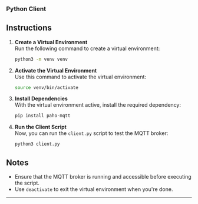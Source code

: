 ### Python Client

## Instructions

1. **Create a Virtual Environment**  
   Run the following command to create a virtual environment:
   ```bash
   python3 -m venv venv

2. **Activate the Virtual Environment**  
   Use this command to activate the virtual environment:
   ```bash
   source venv/bin/activate

3. **Install Dependencies**  
   With the virtual environment active, install the required dependency:
   ```bash
   pip install paho-mqtt

4. **Run the Client Script**  
   Now, you can run the `client.py` script to test the MQTT broker:
   ```bash
   python3 client.py

## Notes

- Ensure that the MQTT broker is running and accessible before executing the script.
- Use `deactivate` to exit the virtual environment when you're done.

---